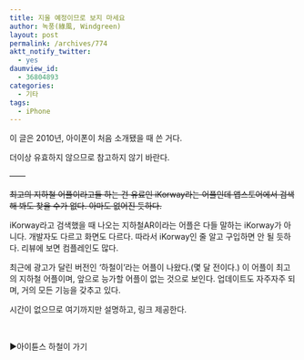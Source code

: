 ```yaml
---
title: 지울 예정이므로 보지 마세요
author: 녹풍(綠風, Windgreen)
layout: post
permalink: /archives/774
aktt_notify_twitter:
  - yes
daumview_id:
  - 36804893
categories:
  - 기타
tags:
  - iPhone
---
```

이 글은 2010년, 아이폰이 처음 소개됐을 때 쓴 거다.

더이상 유효하지 않으므로 참고하지 않기 바란다.

&#8212;&#8212;

<del>최고의 지하철 어플이라고들 하는 건 유료인 iKorway라는 어플인데 앱스토어에서 검색해 봐도 찾을 수가 없다. 아마도 없어진 듯하다.</del>

iKorway라고 검색했을 때 나오는 지하철AR이라는 어플은 다들 말하는 iKorway가 아니다. 개발자도 다르고 화면도 다르다. 따라서 iKorway인 줄 알고 구입하면 안 될 듯하다. 리뷰에 보면 컴플레인도 많다.

최근에 광고가 달린 버전인 &#8216;하철이&#8217;라는 어플이 나왔다.(몇 달 전이다.) 이 어플이 최고의 지하철 어플이며, 앞으로 능가할 어플이 없는 것으로 보인다. 업데이트도 자주자주 되며, 거의 모든 기능을 갖추고 있다.

시간이 없으므로 여기까지만 설명하고, 링크 제공한다.

&nbsp;

▶아이튠스 하철이 가기

&nbsp;